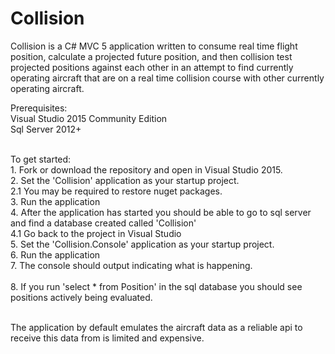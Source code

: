 # Collision

Collision is a C# MVC 5 application written to consume real time flight position, calculate a projected future position,
and then collision test projected positions against each other in an attempt to find currently operating aircraft that are on
a real time collision course with other currently operating aircraft.

Prerequisites:
<br/>Visual Studio 2015 Community Edition
<br/>Sql Server 2012+

<br/>To get started:
<br/>1. Fork or download the repository and open in Visual Studio 2015.
<br/>2. Set the 'Collision' application as your startup project.
   <br/>2.1 You may be required to restore nuget packages.
<br/>3. Run the application
<br/>4. After the application has started you should be able to go to sql server and find a database created called 'Collision'
   <br/>4.1 Go back to the project in Visual Studio
<br/>5. Set the 'Collision.Console' application as your startup project.
<br/>6. Run the application
<br/>7. The console should output indicating what is happening.  
<br/>8. If you run 'select * from Position' in the sql database you should see positions actively being evaluated.

<br/>The application by default emulates the aircraft data as a reliable api to receive this data from is limited and expensive.  



